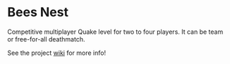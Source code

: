 # Bees Nest
Competitive multiplayer Quake level for two to four players. It can be team or free-for-all deathmatch.

See the project [wiki](https://github.com/VocaloidZero/QuakeMap/wiki) for more info!
